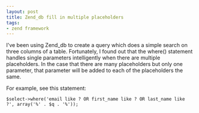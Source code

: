 ```yaml
---
layout: post
title: Zend_db fill in multiple placeholders
tags:
- zend framework
---
```


I've been using Zend_db to create a query which does a simple search on three columns of a table.  Fortunately, I found out that the where() statement handles single parameters intelligently when there are multiple placeholders.  In the case that there are many placeholders but only one parameter, that parameter will be added to each of the placeholders the same.

For example, see this statement:

```php?start_inline=1
$select->where('email like ? OR first_name like ? OR last_name like ?', array('%' . $q . '%'));
```
    
